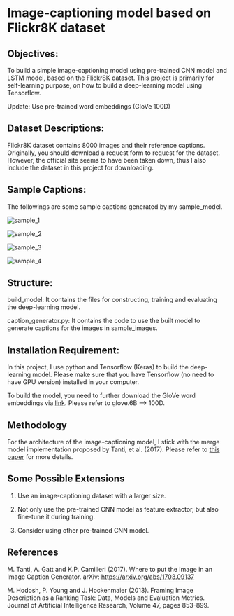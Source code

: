 # Image-captioning model based on Flickr8K dataset

## Objectives:
To build a simple image-captioning model using pre-trained CNN model and LSTM model, based on the Flickr8K dataset. This project is primarily for self-learning purpose, on how to build a deep-learning model using Tensorflow.

Update: Use pre-trained word embeddings (GloVe 100D)

## Dataset Descriptions:
Flickr8K dataset contains 8000 images and their reference captions. Originally, you should download a request form to request for the dataset. However, the official site seems to have been taken down, thus I also include the dataset in this project for downloading.

## Sample Captions:
The followings are some sample captions generated by my sample_model.

![sample_1](https://github.com/kahotsang/image-captioning/blob/master/sample_captions/C1.png)

![sample_2](https://github.com/kahotsang/image-captioning/blob/master/sample_captions/C2.png)

![sample_3](https://github.com/kahotsang/image-captioning/blob/master/sample_captions/C3.png)

![sample_4](https://github.com/kahotsang/image-captioning/blob/master/sample_captions/C4.png)

## Structure:
build_model: It contains the files for constructing, training and evaluating the deep-learning model.

caption_generator.py: It contains the code to use the built model to generate captions for the images in sample_images.

## Installation Requirement:
In this project, I use python and Tensorflow (Keras) to build the deep-learning model. Please make sure that you have Tensorflow (no need to have GPU version) installed in your computer.

To build the model, you need to further download the GloVe word embeddings via [link](https://nlp.stanford.edu/projects/glove/). Please refer to glove.6B --> 100D.

## Methodology
For the architecture of the image-captioning model, I stick with the merge model implementation proposed by Tanti, et al. (2017). Please refer to [this paper](https://arxiv.org/abs/1703.09137) for more details.

## Some Possible Extensions
1. Use an image-captioning dataset with a larger size.

2. Not only use the pre-trained CNN model as feature extractor, but also fine-tune it during training.

3. Consider using other pre-trained CNN model.

## References
M. Tanti, A. Gatt and K.P. Camilleri (2017). Where to put the Image in an Image Caption Generator. arXiv: https://arxiv.org/abs/1703.09137

M. Hodosh, P. Young and J. Hockenmaier (2013). Framing Image Description as a Ranking Task: Data, Models and Evaluation Metrics. Journal of Artificial Intelligence Research, Volume 47, pages 853-899.

